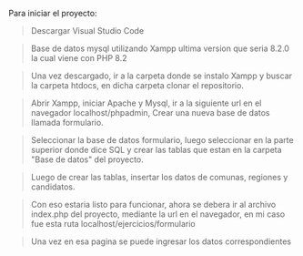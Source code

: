 Para iniciar el proyecto:

>Descargar Visual Studio Code

>Base de datos mysql utilizando Xampp ultima version que seria 8.2.0 la cual viene con PHP 8.2

>Una vez descargado, ir a la carpeta donde se instalo Xampp y buscar la carpeta htdocs, en dicha carpeta clonar el repositorio.

>Abrir Xampp, iniciar Apache y Mysql, ir a la siguiente url en el navegador localhost/phpadmin, Crear una nueva base de datos llamada formulario.

>Seleccionar la base de datos formulario, luego seleccionar en la parte superior donde dice SQL y crear las tablas que estan en la carpeta "Base de datos" del proyecto.

>Luego de crear las tablas, insertar los datos de comunas, regiones y candidatos.

>Con eso estaria listo para funcionar, ahora se debera ir al archivo index.php del proyecto, mediante la url en el navegador, 
en mi caso fue esta ruta  localhost/ejercicios/formulario

>Una vez en esa pagina se puede ingresar los datos correspondientes
